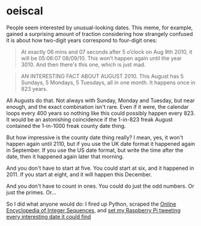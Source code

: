 oeiscal
=======

People seem interested by unusual-looking dates. This meme, for example, gained a surprising amount of traction considering how strangely confused it is about how two-digit years correspond to four-digit ones:

> At exactly 06 mins and 07 seconds after 5 o’clock on Aug 9th 2010, it will be 05:06:07 08/09/10. This won’t happen again until the year 3010.
And then there's this one, which is just mad.

> AN INTERESTING FACT ABOUT AUGUST 2010. This August has 5 Sundays, 5 Mondays, 5 Tuesdays, all in one month. It happens once in 823 years.

All Augusts do that. Not always with Sunday, Monday and Tuesday, but near enough, and the exact combination isn't rare. Even if it were, the calendar loops every 400 years so nothing like this could possibly happen every 823. It would be an astonishing coincidence if the 1-in-823 freak August contained the 1-in-1000 freak county date thing.

But how impressive is the county date thing really? I mean, yes, it won't happen again until 2110, but if you use the UK date format it happened again in September. If you use the US date format, but write the time after the date, then it happened again later that morning.

And you don't have to start at five. You could start at six, and it happened in 2011. If you start at eight, and it will happen this December.

And you don't have to count in ones. You could do just the odd numbers. Or just the primes. Or...

So I did what anyone would do: I fired up Python, scraped the <a href="http://oeis.org/">Online Encyclopedia of Integer Sequences</a>, and <a href="http://twitter.com/823years">set my Raspberry Pi tweeting every interesting date it could find</a>
